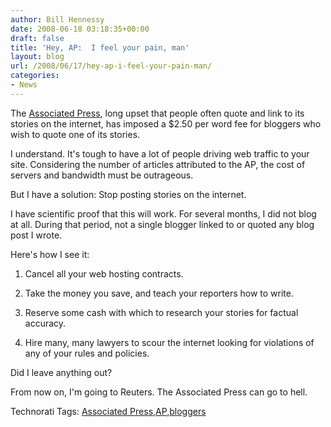 ```yaml
---
author: Bill Hennessy
date: 2008-06-18 03:18:35+00:00
draft: false
title: 'Hey, AP:  I feel your pain, man'
layout: blog
url: /2008/06/17/hey-ap-i-feel-your-pain-man/
categories:
- News
---
```


The [Associated Press](https://michellemalkin.com/2008/06/17/hey-associated-press-you-owe-me-at-least-132125/), long upset that people often quote and link to its stories on the internet, has imposed a $2.50 per word fee for bloggers who wish to quote one of its stories.

 

I understand. It's tough to have a lot of people driving web traffic to your site. Considering the number of articles attributed to the AP, the cost of servers and bandwidth must be outrageous.

 

But I have a solution: Stop posting stories on the internet. 

 

I have scientific proof that this will work. For several months, I did not blog at all. During that period, not a single blogger linked to or quoted any blog post I wrote.

 

Here's how I see it:

 

1. Cancel all your web hosting contracts.

 

2. Take the money you save, and teach your reporters how to write.

 

3. Reserve some cash with which to research your stories for factual accuracy.

 

4. Hire many, many lawyers to scour the internet looking for violations of any of your rules and policies.

 

Did I leave anything out?

 

From now on, I'm going to Reuters. The Associated Press can go to hell. 

 

Technorati Tags: [Associated Press](https://technorati.com/tags/Associated%20Press),[AP](https://technorati.com/tags/AP),[bloggers](https://technorati.com/tags/bloggers)
